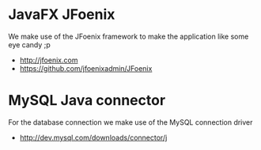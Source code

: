 # JavaFX JFoenix

We make use of the JFoenix framework to make the application like some eye candy ;p

  - http://jfoenix.com
  - https://github.com/jfoenixadmin/JFoenix
  
# MySQL Java connector

For the database connection we make use of the MySQL connection driver

  - http://dev.mysql.com/downloads/connector/j
